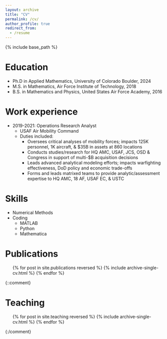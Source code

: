 ```yaml
---
layout: archive
title: "CV"
permalink: /cv/
author_profile: true
redirect_from:
  - /resume
---
```


{% include base_path %}

Education
======
* Ph.D in Applied Mathematics, University of Colorado Boulder, 2024
* M.S. in Mathematics, Air Force Institute of Technology, 2018
* B.S. in Mathematics and Physics, United States Air Force Academy, 2016

Work experience
======

* 2019-2021: Operations Research Analyst
  * USAF Air Mobility Command
  * Duties included:
    * Oversees critical analyses of mobility forces; impacts 125K personnel, 1K aircraft, & $35B in assets at 860 locations   
    * Conducts studies/research for HQ AMC, USAF, JCS, OSD & Congress in support of multi-$B acquisition decisions
    * Leads advanced analytical modeling efforts; impacts warfighting effectiveness, DoD policy and economic trade-offs
    * Forms and leads matrixed teams to provide analytic/assessment expertise to HQ AMC, 18 AF, USAF EC, & USTC
  
Skills
======
* Numerical Methods
* Coding
  * MATLAB
  * Python
  * Mathematica

Publications
======
  <ul>{% for post in site.publications reversed %}
    {% include archive-single-cv.html %}
  {% endfor %}</ul>

{::comment}

Teaching
======
   <ul>{% for post in site.teaching reversed %}
     {% include archive-single-cv.html %}
   {% endfor %}</ul>
{:/comment}
